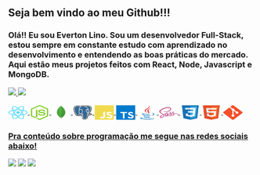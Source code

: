 ## Seja bem vindo ao meu Github!!!

<h3>Olá!! Eu sou Everton Lino. Sou um desenvolvedor Full-Stack, estou sempre em constante estudo com aprendizado no desenvolvimento e entendendo as boas práticas do mercado. Aqui estão meus projetos feitos com React, Node, Javascript e MongoDB. </h3>
 <div>
   <a href="https://github.com/EvertonLDS815">
   <img height="180em" src="https://github-readme-stats.vercel.app/api?username=EvertonLDS815&show_icons=true&theme=tokyonight&include_all_commits=true&count_private=true"/>
   <img height="180em" src="https://github-readme-stats.vercel.app/api/top-langs/?username=EvertonLDS815&layout=compact&langs_count=6&theme=tokyonight"/>
</div>
 <br>
<div style="display: inline_block">
 <img align="center" alt="react" height="30" width="40" src="https://raw.githubusercontent.com/devicons/devicon/master/icons/react/react-original.svg">
 <img align="center" alt="nodejs" height="30" width="40" src="https://raw.githubusercontent.com/devicons/devicon/master/icons/nodejs/nodejs-original.svg">
 <img align="center" alt="mongodb" height="30" width="40" src="https://raw.githubusercontent.com/devicons/devicon/master/icons/mongodb/mongodb-original.svg">
 <img align="center" alt="mongodb" height="30" width="40" src="https://raw.githubusercontent.com/devicons/devicon/master/icons/postgresql/postgresql-original.svg">
  <img align="center" alt="Js" height="30" width="40" src="https://raw.githubusercontent.com/devicons/devicon/master/icons/javascript/javascript-plain.svg">
 <img align="center" alt="react" height="30" width="40" src="https://raw.githubusercontent.com/devicons/devicon/master/icons/typescript/typescript-original.svg">
 <img align="center" alt="react" height="30" width="40" src="https://raw.githubusercontent.com/devicons/devicon/master/icons/java/java-original.svg">
 <img align="center" alt="CSS" height="30" width="40" src="https://raw.githubusercontent.com/devicons/devicon/master/icons/sass/sass-original.svg">
  <img align="center" alt="CSS" height="30" width="40" src="https://raw.githubusercontent.com/devicons/devicon/master/icons/css3/css3-original.svg">
 <img align="center" alt="html" height="30" width="40" src="https://raw.githubusercontent.com/devicons/devicon/master/icons/html5/html5-original.svg">
 <img align="center" alt="git" height="30" width="40" src="https://raw.githubusercontent.com/devicons/devicon/master/icons/git/git-original.svg">
</div>
 
 
  ### Pra conteúdo sobre programação me segue nas redes sociais abaixo!
 
<div> 
  <a href="https://instagram.com/evertonlinno" target="_blank"><img src="https://img.shields.io/badge/-Instagram-%23E4405F?style=for-the-badge&logo=instagram&logoColor=white" target="_blank"></a>
  <a href="mailto:evertonlino1234@gmail.com"><img src="https://img.shields.io/badge/-Gmail-%23333?style=for-the-badge&logo=gmail&logoColor=white" target="_blank"></a>
  <a href="https://linkedin.com/in/everton-lino-b50339252" target="_blank"><img src="https://img.shields.io/badge/-LinkedIn-%230077B5?style=for-the-badge&logo=linkedin&logoColor=white" target="_blank"></a> 
</div>
<!-- 

Youtube - https://youtube.com/channel/link_do_canal
Instagram - https://instagram.com/nome_do_instagram
Discord - https://discord.gg/5DVhGKVf4h
E-mail - mailto:exemplo@gmail.com
LinkedIn - https://www.linkedin.com/in/ricardohdias

>
